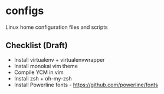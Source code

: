 configs
=======

Linux home configuration files and scripts

## Checklist (Draft)

- Install virtualenv + virtualenvwrapper
- Install monokai vim theme
- Compile YCM in vim
- Install zsh + oh-my-zsh
- Install Powerline fonts - https://github.com/powerline/fonts
